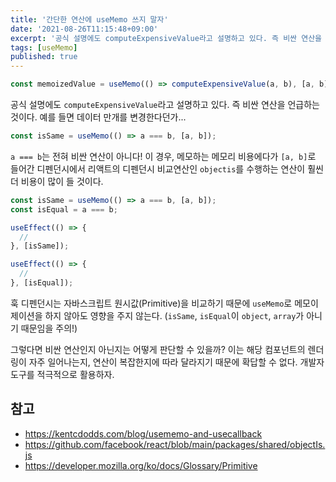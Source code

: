 ```yaml
---
title: '간단한 연산에 useMemo 쓰지 말자'
date: '2021-08-26T11:15:48+09:00'
excerpt: '공식 설명에도 computeExpensiveValue라고 설명하고 있다. 즉 비싼 연산을 언급하는 것이다. `a === b`는 비싼 연산이 아니다!'
tags: [useMemo]
published: true
---
```


```ts
const memoizedValue = useMemo(() => computeExpensiveValue(a, b), [a, b]);
```

공식 설명에도 `computeExpensiveValue`라고 설명하고 있다. 즉 비싼 연산을 언급하는 것이다. 예를 들면 데이터 만개를 변경한다던가...

```ts
const isSame = useMemo(() => a === b, [a, b]);
```

`a === b`는 전혀 비싼 연산이 아니다! 이 경우, 메모하는 메모리 비용에다가 `[a, b]`로 들어간 디펜던시에서 리액트의 디펜던시 비교연산인 `objectis`를 수행하는 연산이 훨씬 더 비용이 많이 들 것이다.

```ts
const isSame = useMemo(() => a === b, [a, b]);
const isEqual = a === b;

useEffect(() => {
  //
}, [isSame]);

useEffect(() => {
  //
}, [isEqual]);
```

훅 디펜던시는 자바스크립트 원시값(Primitive)을 비교하기 때문에 `useMemo`로 메모이제이션을 하지 않아도 영향을 주지 않는다. (`isSame`, `isEqual`이 `object`, `array`가 아니기 때문임을 주의!)

그렇다면 비싼 연산인지 아닌지는 어떻게 판단할 수 있을까? 이는 해당 컴포넌트의 렌더링이 자주 일어나는지, 연산이 복잡한지에 따라 달라지기 때문에 확답할 수 없다. 개발자도구를 적극적으로 활용하자.

## 참고

- https://kentcdodds.com/blog/usememo-and-usecallback
- https://github.com/facebook/react/blob/main/packages/shared/objectIs.js
- https://developer.mozilla.org/ko/docs/Glossary/Primitive
